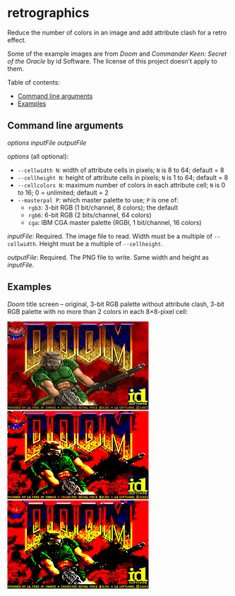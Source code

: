 # retrographics
Reduce the number of colors in an image and add attribute clash for a retro effect.

Some of the example images are from *Doom* and *Commander Keen: Secret of the Oracle* by id Software. The license of this project doesn't apply to them.

Table of contents:
* [Command line arguments](#command-line-arguments)
* [Examples](#examples)

## Command line arguments
*options* *inputFile* *outputFile*

*options* (all optional):
* `--cellwidth N`: width of attribute cells in pixels; `N` is 8 to 64; default = 8
* `--cellheight N`: height of attribute cells in pixels; `N` is 1 to 64; default = 8
* `--cellcolors N`: maximum number of colors in each attribute cell; `N` is 0 to 16; 0 = unlimited; default = 2
* `--masterpal P`: which master palette to use; `P` is one of:
  * `rgb3`: 3-bit RGB (1 bit/channel, 8 colors); the default
  * `rgb6`: 6-bit RGB (2 bits/channel, 64 colors)
  * `cga`: IBM CGA master palette (RGBI, 1 bit/channel, 16 colors)

*inputFile*: Required. The image file to read. Width must be a multiple of `--cellwidth`. Height must be a multiple of `--cellheight`.

*outputFile*: Required. The PNG file to write. Same width and height as *inputFile*.

## Examples
*Doom* title screen &ndash; original, 3-bit RGB palette without attribute clash, 3-bit RGB palette with no more than 2 colors in each 8&times;8-pixel cell:

![original](test-in/doom.png)
![8 colors](test-out/doom-8,8.png)
![8 colors and attribute clash](test-out/doom-8,2.png)
